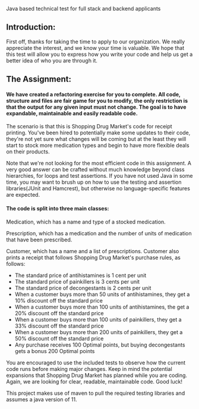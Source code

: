 Java based technical test for full stack and backend applicants

## Introduction:
First off, thanks for taking the time to apply to our organization. We really appreciate the interest, and we know your time is valuable. We hope that this test will allow you to express how you write your code and help us get a better idea of who you are through it.

## The Assignment:

#### We have created a refactoring exercise for you to complete. All code, structure and files are fair game for you to modify, the only restriction is that the output for any given input must not change. The goal is to have expandable, maintainable and easily readable code.

The scenario is that this is Shopping Drug Market's code for receipt printing. You've been hired to potentially make some updates to their code, they're not yet sure what changes will be coming but at the least they will start to stock more medication types and begin to have more flexible deals on their products.

Note that we're not looking for the most efficient code in this assignment. A very good answer can be crafted without much knowledge beyond class hierarchies, for loops and test assertions. If you have not used Java in some time, you may want to brush up on how to use the testing and assertion libraries(JUnit and Hamcrest), but otherwise no language-specific features are expected.

#### The code is split into three main classes:

Medication, which has a name and type of a stocked medication.

Prescription, which has a medication and the number of units of medication that have been prescribed.

Customer, which has a name and a list of prescriptions. Customer also prints a receipt that follows Shopping Drug Market's purchase rules, as follows:
* The standard price of antihistamines is 1 cent per unit
* The standard price of painkillers is 3 cents per unit
* The standard price of decongestants is 2 cents per unit
* When a customer buys more than 50 units of antihistamines, they get a 10% discount off the standard price
* When a customer buys more than 100 units of antihistamines, the get a 20% discount off the standard price
* When a customer buys more than 100 units of painkillers, they get a 33% discount off the standard price
* When a customer buys more than 200 units of painkillers, they get a 50% discount off the standard price
* Any purchase receives 100 Optimal points, but buying decongestants gets a bonus 200 Optimal points

You are encouraged to use the included tests to observe how the current code runs before making major changes. Keep in mind the potential expansions that Shopping Drug Market has planned while you are coding. Again, we are looking for clear,  readable, maintainable code. Good luck!

This project makes use of maven to pull the required testing libraries and assumes a java version of 11.
